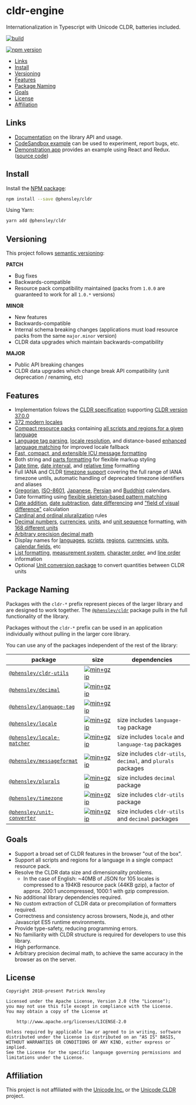 # cldr-engine

Internationalization in Typescript with Unicode CLDR, batteries included.

[![build](https://github.com/phensley/cldr-engine/workflows/Build%20and%20Test/badge.svg)](https://github.com/phensley/cldr-engine/actions)

<!-- [![codecov](https://codecov.io/gh/phensley/cldr-engine/branch/master/graph/badge.svg)](https://codecov.io/gh/phensley/cldr-engine) -->

[![npm version](https://badge.fury.io/js/%40phensley%2Fcldr.svg)](https://www.npmjs.com/package/@phensley/cldr)

- [Links](#links)
- [Install](#install)
- [Versioning](#versioning)
- [Features](#features)
- [Package Naming](#package-naming)
- [Goals](#goals)
- [License](#license)
- [Affiliation](#affiliation)

## Links

- [Documentation](https://phensley.github.io/cldr-engine/) on the library API and usage.
- [CodeSandbox example](https://codesandbox.io/s/qqr1rl40r6) can be used to experiment, report bugs, etc.
- [Demonstration app](https://phensley.github.io/cldr-engine-react-demo/) provides an example using React and Redux. ([source code](https://github.com/phensley/cldr-engine-react-demo))

## Install

Install the [NPM package](https://www.npmjs.com/package/@phensley/cldr):

```bash
npm install --save @phensley/cldr
```

Using Yarn:

```bash
yarn add @phensley/cldr
```

## Versioning

This project follows [semantic versioning](https://semver.org/):

**PATCH**

- Bug fixes
- Backwards-compatible
- Resource pack compatibility maintained (packs from `1.0.0` are guaranteed to work for all `1.0.*` versions)

**MINOR**

- New features
- Backwards-compatible
- Internal schema breaking changes (applications must load resource packs from the same `major.minor` version)
- CLDR data upgrades which maintain backwards-compatibility

**MAJOR**

- Public API breaking changes
- CLDR data upgrades which change break API compatibility (unit deprecation / renaming, etc)

## Features

- Implementation folows the [CLDR specification](https://www.unicode.org/reports/tr35/tr35-general.html) supporting [CLDR version 37.0.0](http://cldr.unicode.org/index/downloads/cldr-37)
- [372 modern locales](https://phensley.github.io/cldr-engine/docs/en/api-cldrframework#availablelocales)
- [Compact resource packs](https://phensley.github.io/cldr-engine/docs/en/doc-design-bundles) containing [all scripts and regions for a given language](https://unpkg.com/@phensley/cldr/packs/)
- [Language tag parsing](https://phensley.github.io/cldr-engine/docs/en/api-cldrframework#parselanguagetag), [locale resolution](https://phensley.github.io/cldr-engine/docs/en/api-cldrframework#resolvelocale), and distance-based [enhanced language matching](https://phensley.github.io/cldr-engine/docs/en/api-localematcher) for improved locale fallback
- [Fast, compact, and extensible ICU message formatting](packages/messageformat/README.md)
- Both string and [parts formatting](https://phensley.github.io/cldr-engine/docs/en/api-cldr-numbers#formatdecimaltoparts) for flexible markup styling
- [Date time](https://phensley.github.io/cldr-engine/docs/en/api-cldr-calendars#formatdate), [date interval](https://phensley.github.io/cldr-engine/docs/en/api-cldr-calendars#formatdateinterval), and [relative time](https://phensley.github.io/cldr-engine/docs/en/api-cldr-calendars#formatrelativetime) formatting
- Full IANA and CLDR [timezone support](https://phensley.github.io/cldr-engine/docs/en/api-cldr-calendars#resolvetimezoneid) covering the full range of IANA timezone untils, automatic handling of deprecated timezone identifiers and aliases
- [Gregorian](https://phensley.github.io/cldr-engine/docs/en/api-gregoriandate), [ISO-8601](https://phensley.github.io/cldr-engine/docs/en/api-iso8601date), [Japanese](https://phensley.github.io/cldr-engine/docs/en/api-japanesedate), [Persian](https://phensley.github.io/cldr-engine/docs/en/api-persiandate) and [Buddhist](https://phensley.github.io/cldr-engine/docs/en/api-buddhistdate) calendars.
- Date formatting using [flexible skeleton-based pattern matching](https://phensley.github.io/cldr-engine/docs/en/api-dateskeleton)
- [Date addition](https://phensley.github.io/cldr-engine/docs/en/api-calendardate#add), [date subtraction](https://phensley.github.io/cldr-engine/docs/en/api-calendardate#subtract), [date differencing](https://phensley.github.io/cldr-engine/docs/en/api-calendardate#difference) and ["field of visual difference"](https://phensley.github.io/cldr-engine/docs/en/api-calendardate#fieldofvisualdifference) calculation
- [Cardinal and ordinal pluralization](https://phensley.github.io/cldr-engine/docs/en/api-cldr-numbers#getpluralcardinal) rules
- [Decimal numbers](https://phensley.github.io/cldr-engine/docs/en/api-cldr-numbers#formatdecimal), [currencies](https://phensley.github.io/cldr-engine/docs/en/api-cldr-numbers#formatcurrency), [units](https://phensley.github.io/cldr-engine/docs/en/api-cldr-units#formatquantity), and [unit sequence](https://phensley.github.io/cldr-engine/docs/en/api-cldr-units#formatquantitysequence) formatting, with [168 different units](https://phensley.github.io/cldr-engine/docs/en/api-unittype)
- [Arbitrary precision decimal math](https://phensley.github.io/cldr-engine/docs/en/doc-math)
- Display names for [languages](https://phensley.github.io/cldr-engine/docs/en/api-cldr-general#getlanguagedisplayname), [scripts](https://phensley.github.io/cldr-engine/docs/en/api-cldr-general#getscriptdisplayname), [regions](https://phensley.github.io/cldr-engine/docs/en/api-cldr-general#getregiondisplayname), [currencies](https://phensley.github.io/cldr-engine/docs/en/api-cldr-numbers#getcurrencydisplayname), [units](https://phensley.github.io/cldr-engine/docs/en/api-cldr-units#getunitdisplayname), [calendar fields](https://phensley.github.io/cldr-engine/docs/en/api-cldr-calendars#months), etc
- [List formatting](https://phensley.github.io/cldr-engine/docs/en/api-cldr-general#formatlist), [measurement system](https://phensley.github.io/cldr-engine/docs/en/api-cldr-general#measurementsystem), [character order](https://phensley.github.io/cldr-engine/docs/en/api-cldr-general#characterorder), and [line order](https://phensley.github.io/cldr-engine/docs/en/api-cldr-general#lineorder) information
- Optional [Unit conversion package](packages/unit-converter) to convert quantities between CLDR units

## Package Naming

Packages with the `cldr-*` prefix represent pieces of the larger library and are designed to work together. The [`@phensley/cldr`](https://www.npmjs.com/package/@phensley/cldr) package pulls in the full functionality of the library.

Packages without the `cldr-*` prefix can be used in an application individually without pulling in the larger core library.

You can use any of the packages independent of the rest of the library:

| package                                                                              | size                                                                                                                                       | dependencies                                                  |
| ------------------------------------------------------------------------------------ | ------------------------------------------------------------------------------------------------------------------------------------------ | ------------------------------------------------------------- |
| [`@phensley/cldr-utils`](https://www.npmjs.com/package/@phensley/cldr-utils)         | [![min+gzip](https://badgen.net/bundlephobia/minzip/@phensley/cldr-utils)](https://bundlephobia.com/result?p=@phensley/cldr-utils)         |                                                               |
| [`@phensley/decimal`](https://www.npmjs.com/package/@phensley/decimal)               | [![min+gzip](https://badgen.net/bundlephobia/minzip/@phensley/decimal)](https://bundlephobia.com/result?p=@phensley/decimal)               |                                                               |
| [`@phensley/language-tag`](https://www.npmjs.com/package/@phensley/language-tag)     | [![min+gzip](https://badgen.net/bundlephobia/minzip/@phensley/language-tag)](https://bundlephobia.com/result?p=@phensley/language-tag)     |                                                               |
| [`@phensley/locale`](https://www.npmjs.com/package/@phensley/locale)                 | [![min+gzip](https://badgen.net/bundlephobia/minzip/@phensley/locale)](https://bundlephobia.com/result?p=@phensley/locale)                 | size includes `language-tag` package                          |
| [`@phensley/locale-matcher`](https://www.npmjs.com/package/@phensley/locale-matcher) | [![min+gzip](https://badgen.net/bundlephobia/minzip/@phensley/locale-matcher)](https://bundlephobia.com/result?p=@phensley/locale-matcher) | size includes `locale` and `language-tag` packages            |
| [`@phensley/messageformat`](https://www.npmjs.com/package/@phensley/messageformat)   | [![min+gzip](https://badgen.net/bundlephobia/minzip/@phensley/messageformat)](https://bundlephobia.com/result?p=@phensley/messageformat)   | size includes `cldr-utils`, `decimal`, and `plurals` packages |
| [`@phensley/plurals`](https://www.npmjs.com/package/@phensley/plurals)               | [![min+gzip](https://badgen.net/bundlephobia/minzip/@phensley/plurals)](https://bundlephobia.com/result?p=@phensley/plurals)               | size includes `decimal` package                               |
| [`@phensley/timezone`](https://www.npmjs.com/package/@phensley/timezone)             | [![min+gzip](https://badgen.net/bundlephobia/minzip/@phensley/timezone)](https://bundlephobia.com/result?p=@phensley/timezone)             | size includes `cldr-utils` package                            |
| [`@phensley/unit-converter`](https://www.npmjs.com/package/@phensley/unit-converter) | [![min+gzip](https://badgen.net/bundlephobia/minzip/@phensley/unit-converter)](https://bundlephobia.com/result?p=@phensley/unit-converter) | size includes `cldr-utils` and `decimal` packages             |

## Goals

- Support a broad set of CLDR features in the browser "out of the box".
- Support all scripts and regions for a language in a single compact resource pack.
- Resolve the CLDR data size and dimensionality problems.
  - In the case of English: ~40MB of JSON for 105 locales is compressed to a 194KB resource pack (44KB gzip), a factor of approx. 200:1 uncompressed, 1000:1 with gzip compression.
- No additional library dependencies required.
- No custom extraction of CLDR data or precompilation of formatters required.
- Correctness and consistency across browsers, Node.js, and other Javascript ES5 runtime environments.
- Provide type-safety, reducing programming errors.
- No familiarity with CLDR structure is required for developers to use this library.
- High performance.
- Arbitrary precision decimal math, to achieve the same accuracy in the browser as on the server.

## License

    Copyright 2018-present Patrick Hensley

    Licensed under the Apache License, Version 2.0 (the "License");
    you may not use this file except in compliance with the License.
    You may obtain a copy of the License at

        http://www.apache.org/licenses/LICENSE-2.0

    Unless required by applicable law or agreed to in writing, software
    distributed under the License is distributed on an "AS IS" BASIS,
    WITHOUT WARRANTIES OR CONDITIONS OF ANY KIND, either express or implied.
    See the License for the specific language governing permissions and
    limitations under the License.

## Affiliation

This project is not affiliated with the [Unicode Inc.](https://unicode.org) or the [Unicode CLDR](http://cldr.unicode.org/) project.
